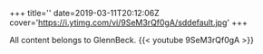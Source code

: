 +++
title=''
date=2019-03-11T20:12:06Z
cover='https://i.ytimg.com/vi/9SeM3rQf0gA/sddefault.jpg'
+++

All content belongs to GlennBeck.
{{< youtube 9SeM3rQf0gA >}}
